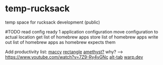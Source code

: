 # temp-rucksack
temp space for rucksack development (public)

#TODO
read config
ready 1 application configuration
move configuration to actual location
get list of homebrew apps
store list of homebrew apps
write out list of homebrew apps as homebrew expects them

Add productivity list:
[maccy](https://maccy.app/)
[rectangle](rectangleapp.com)
[amethyst?](ianyh.com/amethyst/)
why? --> https://www.youtube.com/watch?v=7Z9-Ry4yGNc
[alt-tab](alt-tab-macos.netlify.com)
[warp.dev](warp.dev)
[](rectangleapp.com)

